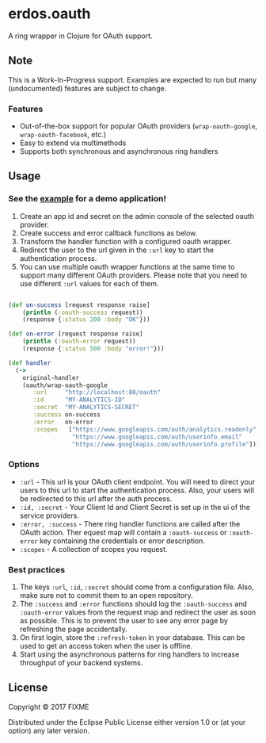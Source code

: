 # erdos.oauth

A ring wrapper in Clojure for OAuth support.

## Note

This is a Work-In-Progress support. Examples are expected to run but many (undocumented) features are subject to change.

### Features

- Out-of-the-box support for popular OAuth providers (`wrap-oauth-google`, `wrap-oauth-facebook`, etc.)
- Easy to extend via multimethods
- Supports both synchronous and asynchronous ring handlers

## Usage

### See the [example](test/erdos/oauth_demo.clj) for a demo application!

1. Create an app id and secret on the admin console of the selected oauth provider.
2. Create success and error callback functions as below.
3. Transform the handler function with a configured oauth wrapper.
4. Redirect the user to the url given in the `:url` key to start the authentication process.
5. You can use multiple oauth wrapper functions at the same time to support many different OAuth providers. Please note that you need to use different `:url` values for each of them.

``` clojure

(def on-success [request response raise]
    (println (:oauth-success request))
    (response {:status 200 :body "OK"}))

(def on-error [request response raise]
    (println (:oauth-error request))
    (response {:status 500 :body "error!"}))

(def handler
  (->
    original-handler
    (oauth/wrap-oauth-google
       :url     "http://localhost:80/oauth"
       :id      "MY-ANALYTICS-ID"
       :secret  "MY-ANALYTICS-SECRET"
       :success on-success
       :error   on-error
       :scopes   ["https://www.googleapis.com/auth/analytics.readonly"
                  "https://www.googleapis.com/auth/userinfo.email"
                  "https://www.googleapis.com/auth/userinfo.profile"])))

```

### Options

- `:url` - This url is your OAuth client endpoint. You will need to direct your users to this url to start the authentication process. Also, your users will be redirected to this url after the auth process.
- `:id, :secret`  - Your Client Id and Client Secret is set up in the ui of the service providers.
- `:error, :success` - There ring handler functions are called after the OAuth action. Ther equest map will contain a `:oauth-success` or `:oauth-error` key containing the credentials or error description.
- `:scopes` - A collection of scopes you request.


### Best practices

1. The keys `:url`, `:id`, `:secret` should come from a configuration file. Also, make sure not to commit them to an open repository.
2. The `:success` and `:error` functions should log the `:oauth-success` and `:oauth-error` values from the request map and redirect the user as soon as possible. This is to prevent the user to see any error page by refreshing the page accidentally.
3. On first login, store the `:refresh-token` in your database. This can be used to get an access token when the user is offline.
4. Start using the asynchronous patterns for ring handlers to increase throughput of your backend systems.

## License

Copyright © 2017 FIXME

Distributed under the Eclipse Public License either version 1.0 or (at
your option) any later version.
